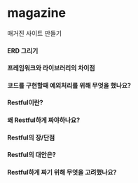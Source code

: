 # magazine
 매거진 사이트 만들기

#### ERD 그리기

#### 프레임워크와 라이브러리의 차이점

#### 코드를 구현할때 예외처리를 위해 무엇을 했나요?

#### Restful이란?
#### 왜 Restful하게 짜야하나요?
#### Restful의 장/단점
#### Restful의 대안은?
#### Restful하게 짜기 위해 무엇을 고려했나요?
